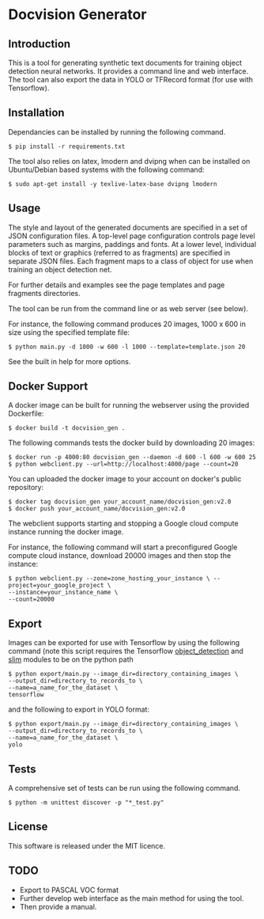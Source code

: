 # Docvision Generator

## Introduction

This is a tool for generating synthetic text documents for training object detection neural networks. It provides a command line and web interface. The tool can also export the data in YOLO or TFRecord format (for use with Tensorflow).

## Installation

Dependancies can be installed by running the following command.

```shell
$ pip install -r requirements.txt
```

The tool also relies on latex, lmodern and dvipng when can be installed on Ubuntu/Debian based systems with the following command:

```shell
$ sudo apt-get install -y texlive-latex-base dvipng lmodern
```

## Usage

The style and layout of the generated documents are specified in a set of JSON configuration files. A top-level page configuration controls page level parameters such as margins, paddings and fonts. At a lower level, individual blocks of text or graphics (referred to as fragments) are specified in separate JSON files. Each fragment maps to a class of object for use when training an object detection net.

For further details and examples see the page templates and page fragments directories.

The tool can be run from the command line or as web server (see below).

For instance, the following command produces 20 images, 1000 x 600 in size using the specified template file:

```shell
$ python main.py -d 1000 -w 600 -l 1000 --template=template.json 20
```

See the built in help for more options.

## Docker Support

A docker image can be built for running the webserver using the provided Dockerfile:

```shell
$ docker build -t docvision_gen .
```

The following commands tests the docker build by downloading 20 images:

```shell
$ docker run -p 4000:80 docvision_gen --daemon -d 600 -l 600 -w 600 25
$ python webclient.py --url=http://localhost:4000/page --count=20
```

You can uploaded the docker image to your account on docker's public repository:

```shell
$ docker tag docvision_gen your_account_name/docvision_gen:v2.0
$ docker push your_account_name/docvision_gen:v2.0
```
The webclient supports starting and stopping a Google cloud compute instance running the docker image.

For instance, the following command will start a preconfigured Google compute cloud instance, download 20000 images and then stop the instance:

```shell
$ python webclient.py --zone=zone_hosting_your_instance \ --project=your_google_project \
--instance=your_instance_name \
--count=20000
```

## Export

Images can be exported for use with Tensorflow by using the following command (note this script requires the Tensorflow [object_detection](https://github.com/tensorflow/models/tree/master/research/object_detection) and [slim](https://github.com/tensorflow/models/tree/master/research/slim) modules to be on the python path

```shell
$ python export/main.py --image_dir=directory_containing_images \
--output_dir=directory_to_records_to \
--name=a_name_for_the_dataset \
tensorflow
```

and the following to export in YOLO format:

```shell
$ python export/main.py --image_dir=directory_containing_images \
--output_dir=directory_to_records_to \
--name=a_name_for_the_dataset \
yolo
```

## Tests

A comprehensive set of tests can be run using the following command.

```shell
$ python -m unittest discover -p "*_test.py"
```

## License

This software is released under the MIT licence.

## TODO

- Export to PASCAL VOC format
- Further develop web interface as the main method for using the tool.
- Then provide a manual.
